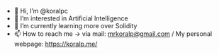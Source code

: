 - 👋 Hi, I’m @koralpc
- 👀 I’m interested in Artificial Intelligence
- 🌱 I’m currently learning more over Solidity
- 📫 How to reach me -> via mail: mrkoralp@gmail.com / My personal webpage: https://koralp.me/

<!---
koralpc/koralpc is a ✨ special ✨ repository because its `README.md` (this file) appears on your GitHub profile.
You can click the Preview link to take a look at your changes.
--->
